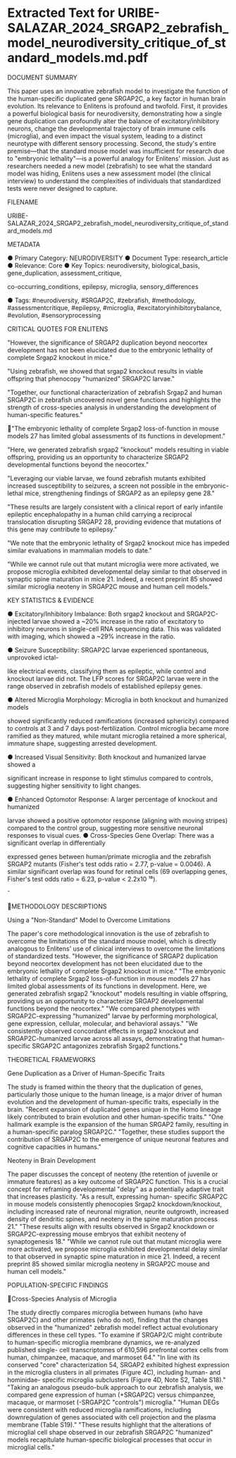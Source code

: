 # Extracted Text for URIBE-SALAZAR_2024_SRGAP2_zebrafish_model_neurodiversity_critique_of_standard_models.md.pdf

DOCUMENT SUMMARY

This paper uses an innovative zebrafish model to investigate the function of the human-specific 
duplicated gene SRGAP2C, a key factor in human brain evolution. Its relevance to Enlitens is 
profound and twofold. First, it provides a powerful biological basis for neurodiversity, 
demonstrating how a single gene duplication can profoundly alter the balance of 
excitatory/inhibitory neurons, change the developmental trajectory of brain immune cells 
(microglia), and even impact the visual system, leading to a distinct neurotype with different 
sensory processing. Second, the study's entire premise—that the standard mouse model was 
insufficient for research due to "embryonic lethality"—is a powerful analogy for Enlitens' mission.
Just as researchers needed a new model (zebrafish) to see what the standard model was 
hiding, Enlitens uses a new assessment model (the clinical interview) to understand the 
complexities of individuals that standardized tests were never designed to capture.

FILENAME

URIBE-
SALAZAR_2024_SRGAP2_zebrafish_model_neurodiversity_critique_of_standard_models.md

METADATA

● Primary Category: NEURODIVERSITY
● Document Type: research_article
● Relevance: Core
● Key Topics: neurodiversity, biological_basis, gene_duplication, assessment_critique, 

co-occurring_conditions, epilepsy, microglia, sensory_differences

● Tags: #neurodiversity, #SRGAP2C, #zebrafish, #methodology, #assessmentcritique, 
#epilepsy, #microglia, #excitatoryinhibitorybalance, #evolution, #sensoryprocessing

CRITICAL QUOTES FOR ENLITENS

"However, the significance of SRGAP2 duplication beyond neocortex development has not 
been elucidated due to the embryonic lethality of complete Srgap2 knockout in mice."

"Using zebrafish, we showed that srgap2 knockout results in viable offspring that phenocopy 
"humanized" SRGAP2C larvae."

"Together, our functional characterization of zebrafish Srgap2 and human SRGAP2C in 
zebrafish uncovered novel gene functions and highlights the strength of cross-species analysis 
in understanding the development of human-specific features."

"The embryonic lethality of complete Srgap2 loss-of-function in mouse models 27 has limited 
global assessments of its functions in development."

"Here, we generated zebrafish srgap2 "knockout" models resulting in viable offspring, providing 
us an opportunity to characterize SRGAP2 developmental functions beyond the neocortex."

"Leveraging our viable larvae, we found zebrafish mutants exhibited increased susceptibility to 
seizures, a screen not possible in the embryonic-lethal mice, strengthening findings of SRGAP2 
as an epilepsy gene 28."

"These results are largely consistent with a clinical report of early infantile epileptic 
encephalopathy in a human child carrying a reciprocal translocation disrupting SRGAP2 28, 
providing evidence that mutations of this gene may contribute to epilepsy."

"We note that the embryonic lethality of Srgap2 knockout mice has impeded similar evaluations 
in mammalian models to date."

"While we cannot rule out that mutant microglia were more activated, we propose microglia 
exhibited developmental delay similar to that observed in synaptic spine maturation in mice 21. 
Indeed, a recent preprint 85 showed similar microglia neoteny in SRGAP2C mouse and human 
cell models."

KEY STATISTICS & EVIDENCE

● Excitatory/Inhibitory Imbalance: Both srgap2 knockout and SRGAP2C-injected larvae 
showed a ~20% increase in the ratio of excitatory to inhibitory neurons in single-cell RNA
sequencing data. This was validated with imaging, which showed a ~29% increase in the
ratio.

● Seizure Susceptibility: SRGAP2C larvae experienced spontaneous, unprovoked ictal-

like electrical events, classifying them as epileptic, while control and knockout larvae did 
not. The LFP scores for SRGAP2C larvae were in the range observed in zebrafish 
models of established epilepsy genes.

● Altered Microglia Morphology: Microglia in both knockout and humanized models 

showed significantly reduced ramifications (increased sphericity) compared to controls at
3 and 7 days post-fertilization. Control microglia became more ramified as they matured,
while mutant microglia retained a more spherical, immature shape, suggesting arrested 
development.

● Increased Visual Sensitivity: Both knockout and humanized larvae showed a 

significant increase in response to light stimulus compared to controls, suggesting higher
sensitivity to light changes.

● Enhanced Optomotor Response: A larger percentage of knockout and humanized 

larvae showed a positive optomotor response (aligning with moving stripes) compared to
the control group, suggesting more sensitive neuronal responses to visual cues.
● Cross-Species Gene Overlap: There was a significant overlap in differentially 

expressed genes between human/primate microglia and the zebrafish SRGAP2 mutants
(Fisher's test odds ratio = 2.77, p-value = 0.0046). A similar significant overlap was 
found for retinal cells (69 overlapping genes, Fisher's test odds ratio = 6.23, p-value < 
2.2x10 ¹⁶).

⁻

METHODOLOGY DESCRIPTIONS

Using a "Non-Standard" Model to Overcome Limitations

The paper's core methodological innovation is the use of zebrafish to overcome the limitations 
of the standard mouse model, which is directly analogous to Enlitens' use of clinical interviews 
to overcome the limitations of standardized tests. "However, the significance of SRGAP2 
duplication beyond neocortex development has not been elucidated due to the embryonic 
lethality of complete Srgap2 knockout in mice." "The embryonic lethality of complete Srgap2 
loss-of-function in mouse models 27 has limited global assessments of its functions in 
development. Here, we generated zebrafish srgap2 "knockout" models resulting in viable 
offspring, providing us an opportunity to characterize SRGAP2 developmental functions beyond 
the neocortex." "We compared phenotypes with SRGAP2C-expressing "humanized" larvae by 
performing morphological, gene expression, cellular, molecular, and behavioral assays." "We 
consistently observed concordant effects in srgap2 knockout and SRGAP2C-humanized larvae 
across all assays, demonstrating that human-specific SRGAP2C antagonizes zebrafish Srgap2 
functions."

THEORETICAL FRAMEWORKS

Gene Duplication as a Driver of Human-Specific Traits

The study is framed within the theory that the duplication of genes, particularly those unique to 
the human lineage, is a major driver of human evolution and the development of human-specific
traits, especially in the brain. "Recent expansion of duplicated genes unique in the Homo 
lineage likely contributed to brain evolution and other human-specific traits." "One hallmark 
example is the expansion of the human SRGAP2 family, resulting in a human-specific paralog 
SRGAP2C." "Together, these studies support the contribution of SRGAP2C to the emergence 
of unique neuronal features and cognitive capacities in humans."

Neoteny in Brain Development

The paper discusses the concept of neoteny (the retention of juvenile or immature features) as 
a key outcome of SRGAP2C function. This is a crucial concept for reframing developmental 
"delay" as a potentially adaptive trait that increases plasticity. "As a result, expressing human-
specific SRGAP2C in mouse models consistently phenocopies Srgap2 knockdown/knockout, 
including increased rate of neuronal migration, neurite outgrowth, increased density of dendritic 
spines, and neoteny in the spine maturation process 21." "These results align with results 
observed in Srgap2 knockdown or SRGAP2C-expressing mouse embryos that exhibit neoteny 
of synaptogenesis 18." "While we cannot rule out that mutant microglia were more activated, we
propose microglia exhibited developmental delay similar to that observed in synaptic spine 
maturation in mice 21. Indeed, a recent preprint 85 showed similar microglia neoteny in 
SRGAP2C mouse and human cell models."

POPULATION-SPECIFIC FINDINGS

Cross-Species Analysis of Microglia

The study directly compares microglia between humans (who have SRGAP2C) and other 
primates (who do not), finding that the changes observed in the "humanized" zebrafish model 
reflect actual evolutionary differences in these cell types. "To examine if SRGAP2/C might 
contribute to human-specific microglia membrane dynamics, we re-analyzed published single-
cell transcriptomes of 610,596 prefrontal cortex cells from human, chimpanzee, macaque, and 
marmoset 64." "In line with its conserved "core" characterization 54, SRGAP2 exhibited highest 
expression in the microglia clusters in all primates (Figure 4C), including human- and 
hominidae- specific microglia subclusters (Figure 4D, Note S2, Table S18)." "Taking an 
analogous pseudo-bulk approach to our zebrafish analysis, we compared gene expression of 
human (+SRGAP2C) versus chimpanzee, macaque, or marmoset (-SRGAP2C "controls") 
microglia." "Human DEGs were consistent with reduced microglia ramifications, including 
downregulation of genes associated with cell projection and the plasma membrane (Table 
S19)." "These results highlight that the alterations of microglial cell shape observed in our 
zebrafish SRGAP2C "humanized" models recapitulate human-specific biological processes that 
occur in microglial cells."

